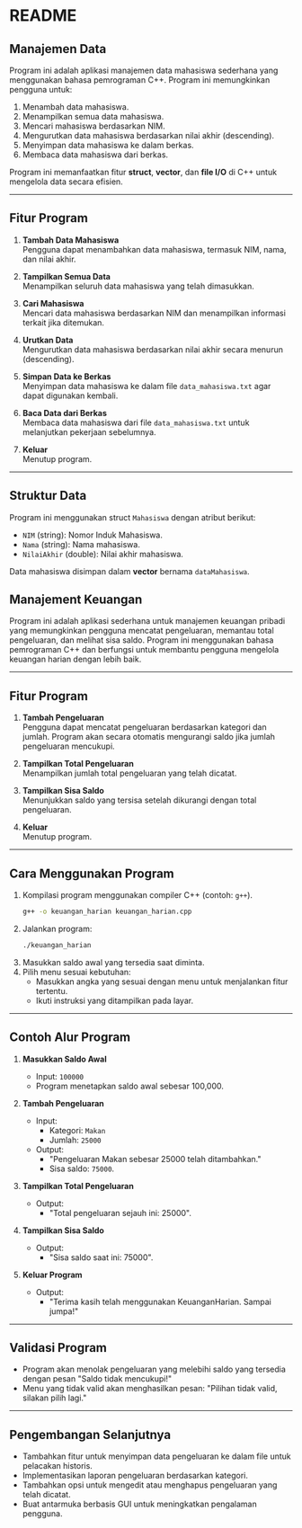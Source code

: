 

# README

## Manajemen Data
Program ini adalah aplikasi manajemen data mahasiswa sederhana yang menggunakan bahasa pemrograman C++. Program ini memungkinkan pengguna untuk:
1. Menambah data mahasiswa.
2. Menampilkan semua data mahasiswa.
3. Mencari mahasiswa berdasarkan NIM.
4. Mengurutkan data mahasiswa berdasarkan nilai akhir (descending).
5. Menyimpan data mahasiswa ke dalam berkas.
6. Membaca data mahasiswa dari berkas.

Program ini memanfaatkan fitur **struct**, **vector**, dan **file I/O** di C++ untuk mengelola data secara efisien.

---

## Fitur Program
1. **Tambah Data Mahasiswa**  
   Pengguna dapat menambahkan data mahasiswa, termasuk NIM, nama, dan nilai akhir.

2. **Tampilkan Semua Data**  
   Menampilkan seluruh data mahasiswa yang telah dimasukkan.

3. **Cari Mahasiswa**  
   Mencari data mahasiswa berdasarkan NIM dan menampilkan informasi terkait jika ditemukan.

4. **Urutkan Data**  
   Mengurutkan data mahasiswa berdasarkan nilai akhir secara menurun (descending).

5. **Simpan Data ke Berkas**  
   Menyimpan data mahasiswa ke dalam file `data_mahasiswa.txt` agar dapat digunakan kembali.

6. **Baca Data dari Berkas**  
   Membaca data mahasiswa dari file `data_mahasiswa.txt` untuk melanjutkan pekerjaan sebelumnya.

7. **Keluar**  
   Menutup program.

---

## Struktur Data
Program ini menggunakan struct `Mahasiswa` dengan atribut berikut:
- `NIM` (string): Nomor Induk Mahasiswa.
- `Nama` (string): Nama mahasiswa.
- `NilaiAkhir` (double): Nilai akhir mahasiswa.

Data mahasiswa disimpan dalam **vector** bernama `dataMahasiswa`.




## Manajement Keuangan
Program ini adalah aplikasi sederhana untuk manajemen keuangan pribadi yang memungkinkan pengguna mencatat pengeluaran, memantau total pengeluaran, dan melihat sisa saldo. Program ini menggunakan bahasa pemrograman C++ dan berfungsi untuk membantu pengguna mengelola keuangan harian dengan lebih baik.

---

## Fitur Program
1. **Tambah Pengeluaran**  
   Pengguna dapat mencatat pengeluaran berdasarkan kategori dan jumlah. Program akan secara otomatis mengurangi saldo jika jumlah pengeluaran mencukupi.

2. **Tampilkan Total Pengeluaran**  
   Menampilkan jumlah total pengeluaran yang telah dicatat.

3. **Tampilkan Sisa Saldo**  
   Menunjukkan saldo yang tersisa setelah dikurangi dengan total pengeluaran.

4. **Keluar**  
   Menutup program.

---

## Cara Menggunakan Program
1. Kompilasi program menggunakan compiler C++ (contoh: `g++`).
   ```bash
   g++ -o keuangan_harian keuangan_harian.cpp
   ```
2. Jalankan program:
   ```bash
   ./keuangan_harian
   ```
3. Masukkan saldo awal yang tersedia saat diminta.
4. Pilih menu sesuai kebutuhan:
   - Masukkan angka yang sesuai dengan menu untuk menjalankan fitur tertentu.
   - Ikuti instruksi yang ditampilkan pada layar.

---

## Contoh Alur Program
1. **Masukkan Saldo Awal**  
   - Input: `100000`  
   - Program menetapkan saldo awal sebesar 100,000.

2. **Tambah Pengeluaran**  
   - Input:  
     - Kategori: `Makan`  
     - Jumlah: `25000`  
   - Output:  
     - "Pengeluaran Makan sebesar 25000 telah ditambahkan."  
     - Sisa saldo: `75000`.

3. **Tampilkan Total Pengeluaran**  
   - Output:  
     - "Total pengeluaran sejauh ini: 25000".

4. **Tampilkan Sisa Saldo**  
   - Output:  
     - "Sisa saldo saat ini: 75000".

5. **Keluar Program**  
   - Output:  
     - "Terima kasih telah menggunakan KeuanganHarian. Sampai jumpa!"

---

## Validasi Program
- Program akan menolak pengeluaran yang melebihi saldo yang tersedia dengan pesan "Saldo tidak mencukupi!"
- Menu yang tidak valid akan menghasilkan pesan: "Pilihan tidak valid, silakan pilih lagi."

---

## Pengembangan Selanjutnya
- Tambahkan fitur untuk menyimpan data pengeluaran ke dalam file untuk pelacakan historis.
- Implementasikan laporan pengeluaran berdasarkan kategori.
- Tambahkan opsi untuk mengedit atau menghapus pengeluaran yang telah dicatat.
- Buat antarmuka berbasis GUI untuk meningkatkan pengalaman pengguna.
